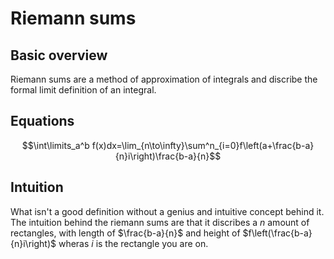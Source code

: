 # Riemann sums
## Basic overview
Riemann sums are a method of approximation of integrals and discribe the formal limit definition of an integral. 
## Equations
$$\int\limits_a^b f(x)dx=\lim_{n\to\infty}\sum^n_{i=0}f\left(a+\frac{b-a}{n}i\right)\frac{b-a}{n}$$
## Intuition
What isn't a good definition without a genius and intuitive concept behind it. The intuition behind the riemann sums are that it discribes a $n$ amount of rectangles, with length of $\frac{b-a}{n}$ and height of $f\left(\frac{b-a}{n}i\right)$ wheras $i$ is the rectangle you are on.
